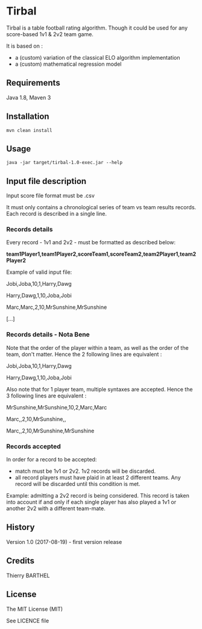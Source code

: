 # Tirbal
 
Tirbal is a table football rating algorithm. 
Though it could be used for any score-based 1v1 & 2v2 team game.

It is based on : 
* a (custom) variation of the classical ELO algorithm implementation
* a (custom) mathematical regression model


## Requirements

Java 1.8, Maven 3
 
## Installation
 
`mvn clean install`
 
## Usage
 
`java -jar target/tirbal-1.0-exec.jar --help`

## Input file description

Input score file format must be .csv

It must only contains a chronological series of team vs team results records.
Each record is described in a single line.


### Records details

Every record - 1v1 and 2v2 - must be formatted as described below:

**team1Player1,team1Player2,scoreTeam1,scoreTeam2,team2Player1,team2Player2**


Example of valid input file:

Jobi,Joba,10,1,Harry,Dawg

Harry,Dawg,1,10,Joba,Jobi

Marc,Marc,2,10,MrSunshine,MrSunshine

[...]

### Records details - Nota Bene

Note that the order of the player within a team, as well as the order of the team, don't matter.
Hence the 2 following lines are equivalent :

Jobi,Joba,10,1,Harry,Dawg

Harry,Dawg,1,10,Joba,Jobi

Also note that for 1 player team, multiple syntaxes are accepted.
Hence the 3 following lines are equivalent :

MrSunshine,MrSunshine,10,2,Marc,Marc

Marc,,2,10,MrSunshine,,

Marc,,2,10,MrSunshine,MrSunshine


### Records accepted
 
In order for a record to be accepted:
* match must be 1v1 or 2v2. 1v2 records will be discarded.
* all record players must have plaid in at least 2 different teams. Any record will be discarded until this condition is met.

Example: admitting a 2v2 record is being considered. This record is taken into account if and only if each single player has also played a 1v1 or another 2v2 with a different team-mate. 
 
## History
 
Version 1.0 (2017-08-19) - first version release
 
## Credits
 
Thierry BARTHEL
 
## License
 
The MIT License (MIT)

See LICENCE file
